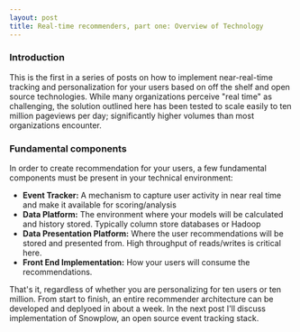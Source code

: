 ```yaml
---
layout: post
title: Real-time recommenders, part one: Overview of Technology
---
```

### Introduction
This is the first in a series of posts on how to implement near-real-time tracking and personalization for your users based on off the shelf and open source technologies. While many organizations perceive "real time" as challenging, the solution outlined here has been tested to scale easily to ten million pageviews per day; significantly higher volumes than most organizations encounter.

### Fundamental components
In order to create recommendation for your users, a few fundamental components must be present in your technical environment:
* **Event Tracker:** A mechanism to capture user activity in near real time and make it available for scoring/analysis
* **Data Platform:** The environment where your models will be calculated and history stored. Typically column store databases or Hadoop
* **Data Presentation Platform:** Where the user recommendations will be stored and presented from. High throughput of reads/writes is critical here.
* **Front End Implementation:** How your users will consume the recommendations. 

That's it, regardless of whether you are personalizing for ten users or ten million. From start to finish, an entire recommender architecture can be developed and deplyoed in about a week. In the next post I'll discuss implementation of Snowplow, an open source event tracking stack.